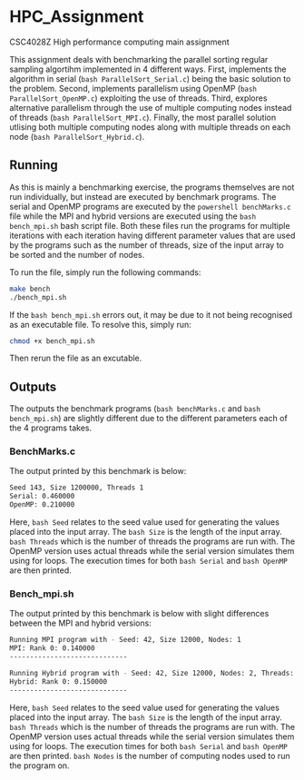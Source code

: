 # HPC_Assignment

CSC4028Z High performance computing main assignment

This assignment deals with benchmarking the parallel sorting regular sampling algortihm implemented in 4 different ways. First, implements the algorithm in serial (`bash ParallelSort_Serial.c`) being the basic solution to the problem. Second, implements parallelism using OpenMP (`bash ParallelSort_OpenMP.c`) exploiting the use of threads. Third, explores alternative parallelism through the use of multiple computing nodes instead of threads (`bash ParallelSort_MPI.c`). Finally, the most parallel solution utlising both multiple computing nodes along with multiple threads on each node (`bash ParallelSort_Hybrid.c`).

## Running

As this is mainly a benchmarking exercise, the programs themselves are not run individually, but instead are executed by benchmark programs. The serial and OpenMP programs are executed by the `powershell benchMarks.c` file while the MPI and hybrid versions are executed using the `bash bench_mpi.sh` bash script file. Both these files run the programs for multiple iterations with each iteration having different parameter values that are used by the programs such as the number of threads, size of the input array to be sorted and the number of nodes.

To run the file, simply run the following commands:

```bash
make bench
./bench_mpi.sh
```

If the `bash bench_mpi.sh` errors out, it may be due to it not being recognised as an executable file. To resolve this, simply run:

```bash
chmod +x bench_mpi.sh
```

Then rerun the file as an excutable.

## Outputs

The outputs the benchmark programs (`bash benchMarks.c` and `bash bench_mpi.sh`) are slightly different due to the different parameters each of the 4 programs takes.

### BenchMarks.c

The output printed by this benchmark is below:

```bash
Seed 143, Size 1200000, Threads 1
Serial: 0.460000
OpenMP: 0.210000
```

Here, `bash Seed` relates to the seed value used for generating the values placed into the input array. The `bash Size` is the length of the input array. `bash Threads` which is the number of threads the programs are run with. The OpenMP version uses actual threads while the serial version simulates them using for loops. The execution times for both `bash Serial` and `bash OpenMP` are then printed.

### Bench_mpi.sh

The output printed by this benchmark is below with slight differences between the MPI and hybrid versions:

```bash
Running MPI program with - Seed: 42, Size 12000, Nodes: 1
MPI: Rank 0: 0.140000
-----------------------------
```

```bash
Running Hybrid program with - Seed: 42, Size 12000, Nodes: 2, Threads: 1
Hybrid: Rank 0: 0.150000
-----------------------------
```

Here, `bash Seed` relates to the seed value used for generating the values placed into the input array. The `bash Size` is the length of the input array. `bash Threads` which is the number of threads the programs are run with. The OpenMP version uses actual threads while the serial version simulates them using for loops. The execution times for both `bash Serial` and `bash OpenMP` are then printed. `bash Nodes` is the number of computing nodes used to run the program on.
